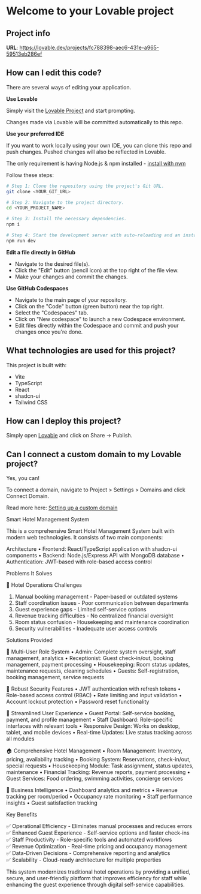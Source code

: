 # Welcome to your Lovable project

## Project info

**URL**: https://lovable.dev/projects/fc788398-aec6-431e-a965-59513eb286ef

## How can I edit this code?

There are several ways of editing your application.

**Use Lovable**

Simply visit the [Lovable Project](https://lovable.dev/projects/fc788398-aec6-431e-a965-59513eb286ef) and start prompting.

Changes made via Lovable will be committed automatically to this repo.

**Use your preferred IDE**

If you want to work locally using your own IDE, you can clone this repo and push changes. Pushed changes will also be reflected in Lovable.

The only requirement is having Node.js & npm installed - [install with nvm](https://github.com/nvm-sh/nvm#installing-and-updating)

Follow these steps:

```sh
# Step 1: Clone the repository using the project's Git URL.
git clone <YOUR_GIT_URL>

# Step 2: Navigate to the project directory.
cd <YOUR_PROJECT_NAME>

# Step 3: Install the necessary dependencies.
npm i

# Step 4: Start the development server with auto-reloading and an instant preview.
npm run dev
```

**Edit a file directly in GitHub**

- Navigate to the desired file(s).
- Click the "Edit" button (pencil icon) at the top right of the file view.
- Make your changes and commit the changes.

**Use GitHub Codespaces**

- Navigate to the main page of your repository.
- Click on the "Code" button (green button) near the top right.
- Select the "Codespaces" tab.
- Click on "New codespace" to launch a new Codespace environment.
- Edit files directly within the Codespace and commit and push your changes once you're done.

## What technologies are used for this project?

This project is built with:

- Vite
- TypeScript
- React
- shadcn-ui
- Tailwind CSS

## How can I deploy this project?

Simply open [Lovable](https://lovable.dev/projects/fc788398-aec6-431e-a965-59513eb286ef) and click on Share -> Publish.

## Can I connect a custom domain to my Lovable project?

Yes, you can!

To connect a domain, navigate to Project > Settings > Domains and click Connect Domain.

Read more here: [Setting up a custom domain](https://docs.lovable.dev/features/custom-domain#custom-domain)



Smart Hotel Management System

This is a comprehensive Smart Hotel Management System built with modern web technologies. It consists of two main components:

Architecture
•  Frontend: React/TypeScript application with shadcn-ui components
•  Backend: Node.js/Express API with MongoDB database
•  Authentication: JWT-based with role-based access control



Problems It Solves

🏨 Hotel Operations Challenges
1. Manual booking management - Paper-based or outdated systems
2. Staff coordination issues - Poor communication between departments
3. Guest experience gaps - Limited self-service options
4. Revenue tracking difficulties - No centralized financial oversight
5. Room status confusion - Housekeeping and maintenance coordination
6. Security vulnerabilities - Inadequate user access controls



Solutions Provided

👥 Multi-User Role System
•  Admin: Complete system oversight, staff management, analytics
•  Receptionist: Guest check-in/out, booking management, payment processing
•  Housekeeping: Room status updates, maintenance requests, cleaning schedules
•  Guests: Self-registration, booking management, service requests

🔐 Robust Security Features
•  JWT authentication with refresh tokens
•  Role-based access control (RBAC)
•  Rate limiting and input validation
•  Account lockout protection
•  Password reset functionality

📱 Streamlined User Experience
•  Guest Portal: Self-service booking, payment, and profile management
•  Staff Dashboard: Role-specific interfaces with relevant tools
•  Responsive Design: Works on desktop, tablet, and mobile devices
•  Real-time Updates: Live status tracking across all modules

🏠 Comprehensive Hotel Management
•  Room Management: Inventory, pricing, availability tracking
•  Booking System: Reservations, check-in/out, special requests
•  Housekeeping Module: Task assignment, status updates, maintenance
•  Financial Tracking: Revenue reports, payment processing
•  Guest Services: Food ordering, swimming activities, concierge services

💼 Business Intelligence
•  Dashboard analytics and metrics
•  Revenue tracking per room/period
•  Occupancy rate monitoring
•  Staff performance insights
•  Guest satisfaction tracking



Key Benefits

✅ Operational Efficiency - Eliminates manual processes and reduces errors  
✅ Enhanced Guest Experience - Self-service options and faster check-ins  
✅ Staff Productivity - Role-specific tools and automated workflows  
✅ Revenue Optimization - Real-time pricing and occupancy management  
✅ Data-Driven Decisions - Comprehensive reporting and analytics  
✅ Scalability - Cloud-ready architecture for multiple properties

This system modernizes traditional hotel operations by providing a unified, secure, and user-friendly platform that improves efficiency for staff while enhancing the guest experience through digital self-service capabilities.